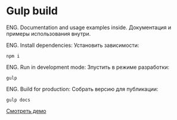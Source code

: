# Gulp build

ENG. Documentation and usage examples inside.
Документация и примеры использования внутри.

ENG. Install dependencies:
Установить зависимости:
```
npm i
```

ENG. Run in development mode:
Зпустить в режиме разработки:
```
gulp
```
ENG. Build for production: 
Собрать версию для публикации:
```
gulp docs
```

[Смотреть демо](https://user.github.io/repo/)
